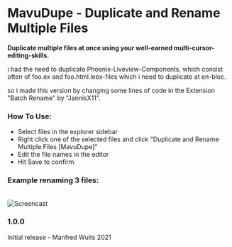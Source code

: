 # MavuDupe - Duplicate and Rename Multiple Files

**Duplicate multiple files at once using your well-earned multi-cursor-editing-skills.**

i had the need to duplicate Phoenix-Liveview-Components, which consist often of foo.ex and foo.html.leex-files which i need to duplicate at en-bloc.

so i made this version by changing some lines of code in the Extension "Batch Rename" by "JannisX11".



### How To Use:

* Select files in the explorer sidebar
* Right click one of the selected files and click "Duplicate and Rename Multiple Files [MavuDupe]"
* Edit the file names in the editor
* Hit Save to confirm

### Example renaming 3 files: 

<div>&nbsp;</div
 
 ![Screencast](images/screencast.gif)


### 1.0.0

Initial release  - Manfred Wuits 2021  
